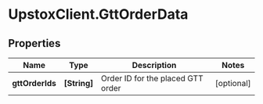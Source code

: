 # UpstoxClient.GttOrderData

## Properties
Name | Type | Description | Notes
------------ | ------------- | ------------- | -------------
**gttOrderIds** | **[String]** | Order ID for the placed GTT order | [optional] 
